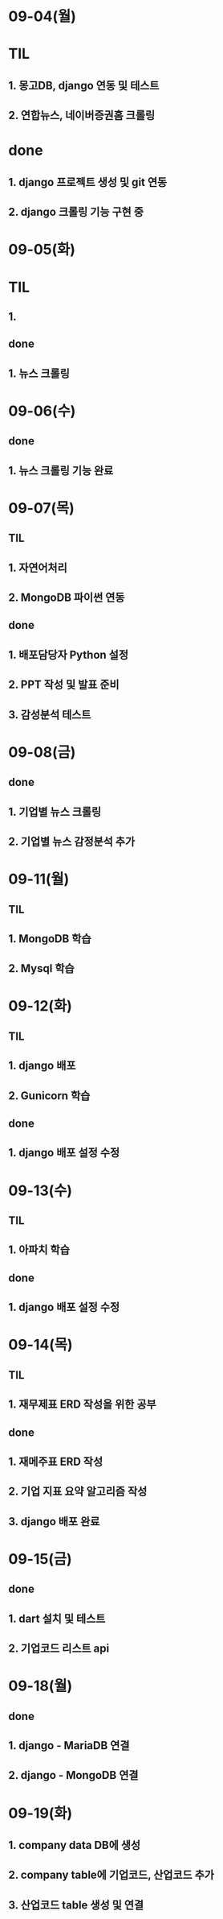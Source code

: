 # 09-04(월)

# TIL

## 1. 몽고DB, django 연동 및 테스트

## 2. 연합뉴스, 네이버증권홈 크롤링

# done

## 1. django 프로젝트 생성 및 git 연동

## 2. django 크롤링 기능 구현 중


# 09-05(화)

# TIL

## 1.

## done

## 1. 뉴스 크롤링


# 09-06(수)

## done

## 1. 뉴스 크롤링 기능 완료


# 09-07(목)

## TIL

## 1. 자연어처리

## 2. MongoDB 파이썬 연동

## done

## 1. 배포담당자 Python 설정

## 2. PPT 작성 및 발표 준비

## 3. 감성분석 테스트


# 09-08(금)

## done

## 1. 기업별 뉴스 크롤링

## 2. 기업별 뉴스 감정분석 추가


# 09-11(월)

## TIL

## 1. MongoDB 학습

## 2. Mysql 학습


# 09-12(화)

## TIL

## 1. django 배포

## 2. Gunicorn 학습

## done

## 1. django 배포 설정 수정


# 09-13(수)

## TIL

## 1. 아파치 학습

## done

## 1. django 배포 설정 수정


# 09-14(목)

## TIL

## 1. 재무제표 ERD 작성을 위한 공부

## done

## 1. 재메주표 ERD 작성

## 2. 기업 지표 요약 알고리즘 작성

## 3. django 배포 완료


# 09-15(금)

## done

## 1. dart 설치 및 테스트

## 2. 기업코드 리스트 api


# 09-18(월)

## done

## 1. django - MariaDB 연결

## 2. django - MongoDB 연결


# 09-19(화)

## 1. company data DB에 생성

## 2. company table에 기업코드, 산업코드 추가

## 3. 산업코드 table 생성 및 연결
